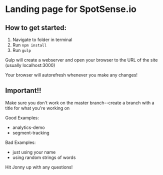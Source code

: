 # Landing page for SpotSense.io

## How to get started:

1. Navigate to folder in terminal
2. Run `npm install`
3. Run `gulp`

Gulp will create a webserver and open your browser to the URL of the site (usually localhost:3000)

Your browser will autorefresh whenever you make any changes!

## Important!!
Make sure you don't work on the master branch--create a branch with a title for what you're working on

Good Examples:
* analytics-demo
* segment-tracking

Bad Examples:
* just using your name
* using random strings of words

Hit Jonny up with any questions!
